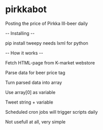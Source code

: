 # pirkkabot
Posting the price of Pirkka III-beer daily

-- Installing --

pip install tweepy
needs lxml for python

-- How it works -- 

Fetch HTML-page from K-market webstore

Parse data for beer price tag

Turn parsed data into array

Use array[0] as variable 

Tweet string + variable

Scheduled cron jobs will trigger scripts daily

Not usefull at all, very simple


